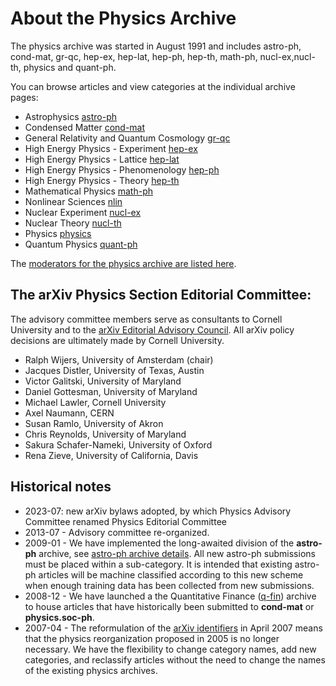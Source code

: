 # About the Physics Archive

The physics archive was started in August 1991 and includes astro-ph, cond-mat, gr-qc, hep-ex, hep-lat, hep-ph, hep-th, math-ph, nucl-ex,nucl-th, physics and quant-ph.

You can browse articles and view categories at the individual archive pages:

- Astrophysics [astro-ph](https://arxiv.org/archive/astro-ph)
- Condensed Matter [cond-mat](https://arxiv.org/archive/cond-mat)
- General Relativity and Quantum Cosmology [gr-qc](https://arxiv.org/archive/gr-qc)
- High Energy Physics - Experiment [hep-ex](https://arxiv.org/archive/hep-ex)
- High Energy Physics - Lattice [hep-lat](https://arxiv.org/archive/hep-lat)
- High Energy Physics - Phenomenology [hep-ph](https://arxiv.org/archive/hep-ph)
- High Energy Physics - Theory [hep-th](https://arxiv.org/archive/hep-th)
- Mathematical Physics [math-ph](https://arxiv.org/archive/math-ph)
- Nonlinear Sciences [nlin](https://arxiv.org/archive/nlin)
- Nuclear Experiment [nucl-ex](https://arxiv.org/archive/nucl-ex)
- Nuclear Theory [nucl-th](https://arxiv.org/archive/nucl-th)
- Physics [physics](https://arxiv.org/archive/physics)
- Quantum Physics [quant-ph](https://arxiv.org/archive/quant-ph)

The [moderators for the physics archive are listed here](https://arxiv.org/moderators#nucl-ex).

<span id="AdvisoryCommittee"></span>
## The arXiv Physics Section Editorial Committee:

The advisory committee members serve as consultants to Cornell University and to the [arXiv Editorial Advisory Council](../../about/people/editorial_advisory_council.md). All arXiv policy decisions are ultimately made by Cornell University.

- Ralph Wijers, University of Amsterdam (chair)
- Jacques Distler, University of Texas, Austin
- Victor Galitski, University of Maryland
- Daniel Gottesman, University of Maryland
- Michael Lawler, Cornell University
- Axel Naumann, CERN
- Susan Ramlo, University of Akron
- Chris Reynolds, University of Maryland
- Sakura Schafer-Nameki, University of Oxford
- Rena Zieve, University of California, Davis

## Historical notes
- 2023-07: new arXiv bylaws adopted, by which Physics Advisory Committee renamed Physics Editorial Committee
- 2013-07 - Advisory committee re-organized.
- 2009-01 - We have implemented the long-awaited division of the **astro-ph** archive, see [astro-ph archive details](https://arxiv.org/archive/astro-ph). All new astro-ph submissions must be placed within a sub-category. It is intended that existing astro-ph articles will be machine classified according to this new scheme when enough training data has been collected from new submissions.
- 2008-12 - We have launched a the Quantitative Finance ([q-fin](../../new/q-fin_announce.md)) archive to house articles that have historically been submitted to **cond-mat** or **physics.soc-ph**.
- 2007-04 - The reformulation of the [arXiv identifiers](../../help/arxiv_identifier.md) in April 2007 means that the physics reorganization proposed in 2005 is no longer necessary. We have the flexibility to change category names, add new categories, and reclassify articles without the need to change the names of the existing physics archives.
